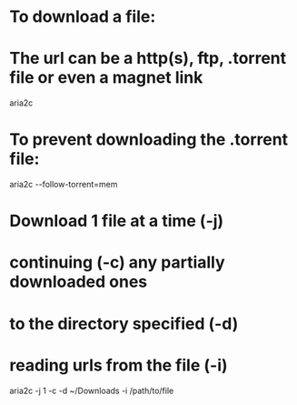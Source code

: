 # To download a file:
# The url can be a http(s), ftp, .torrent file or even a magnet link
aria2c <url>

# To prevent downloading the .torrent file:
aria2c --follow-torrent=mem <url>

# Download 1 file at a time (-j) 
# continuing (-c) any partially downloaded ones
# to the directory specified (-d)
# reading urls from the file (-i)
aria2c -j 1 -c -d ~/Downloads -i /path/to/file
